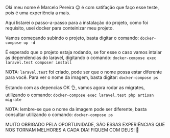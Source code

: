 Olá meu nome é Marcelo Pereira 😉
é com satifação que faço esse teste, pois é uma experiência a mais.

Aqui listarei o passo-a-passo para a instalação do projeto, como foi requisito, usei docker para conteinizar meu projeto.

Vamos começando subindo o projeto, basta digitar o comando:
`docker-compose up -d`

É esperado que o projeto estaja rodando, se for esse o caso vamos intalar as dependencias do laravel, digitando o comando:
`docker-compose exec laravel.test composer install`

NOTA: `laravel.test` foi criado, pode ser que o nome possa estar diferente para você. Para ver o nome da imagem, basta digitar:
`docker-compose ps`

Estando com as depencias OK 👌, vamos agora rodar as migrates, utilizando o comando:
`docker-compose exec laravel.test php artisan migrate`

NOTA: lembre-se que o nome da imagem pode ser diferente, basta consultar utilizando o comando:
`docker-compose ps`


MUITO OBRIGADO PELA OPORTUNIDADE, SÃO ESSAS EXPERIÊNCIAS QUE NOS TORNAM MELHORES A CADA DIA!
FIQUEM COM DEUS! 🫡
